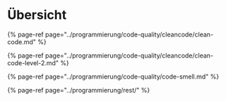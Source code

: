 # Übersicht

{% page-ref page="../programmierung/code-quality/cleancode/clean-code.md" %}

{% page-ref page="../programmierung/code-quality/cleancode/clean-code-level-2.md" %}

{% page-ref page="../programmierung/code-quality/code-smell.md" %}

{% page-ref page="../programmierung/rest/" %}



